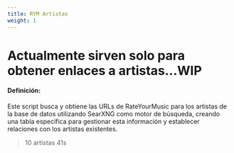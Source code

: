 ```yaml
---
title: RYM Artistas
weight: 1
---
```


# Actualmente sirven solo para obtener enlaces a artistas...WIP

#### Definición:

Este script busca y obtiene las URLs de RateYourMusic para los artistas de la base de datos utilizando SearXNG como motor de búsqueda, creando una tabla específica para gestionar esta información y establecer relaciones con los artistas existentes.

> 10 artistas 41s
> 

